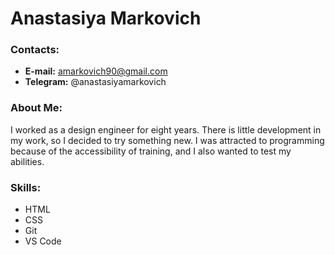 # Anastasiya Markovich
### Contacts: 
* **E-mail:** amarkovich90@gmail.com
* **Telegram:** @anastasiyamarkovich
### About Me:
I worked as a design engineer for eight years. There is little development in my work, so I decided to try something new. I was attracted to programming because of the accessibility of training, and I also wanted to test my abilities.
### Skills:
* HTML
* CSS
* Git
* VS Code
